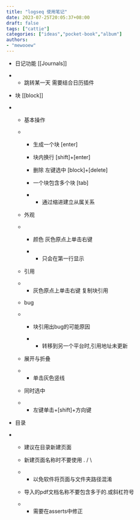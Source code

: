 ```yaml
---
title: "logseq 使用笔记"
date: 2023-07-25T20:05:37+08:00
draft: false
tags: ["cattie"]
categories: ["ideas","pocket-book","album"]
authors:
- "mewooew"
---
```


- 日记功能 [[Journals]]

- - 跳转某一天 需要结合日历插件

- 块 [[block]]

- - 基本操作

  - - 生成一个块 [enter]

    - 块内换行 [shift]+[enter]

    - 删除 左键选中 [block]+[delete]

    - 一个块包含多个块 [tab]

    - - 通过缩进建立从属关系

  - 外观

  - - 颜色 灰色原点上单击右键

    - - 只会在第一行显示

  - 引用

  - - 灰色原点上单击右键 复制块引用

  - bug

  - - 块引用出bug的可能原因

    - - 转移到另一个平台时,引用地址未更新

  - 展开与折叠

  - - 单击灰色竖线

  - 同时选中

  - - 左键单击+[shift]+方向键

- 目录

- - 建议在目录新建页面

  - 新建页面名称时不要使用 . /  \

  - - 以免软件将页面与文件夹路径混淆

  - 导入的pdf文档名称不要包含多于的.或斜杠符号

  - - 需要在asserts中修正
